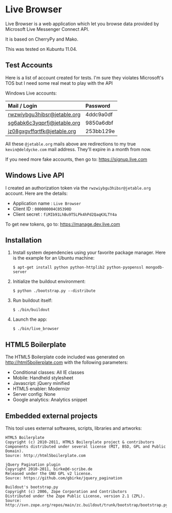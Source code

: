 Live Browser
============

Live Browser is a web application which let you browse data provided by Microsoft Live Messenger Connect API.

It is based on CherryPy and Mako.

This was tested on Kubuntu 11.04.


Test Accounts
-------------

Here is a list of account created for tests. I'm sure they violates Microsoft's TOS but I need some real meat to play with the API

Windows Live accounts:

  | Mail / Login                | Password  |
  |:----------------------------|:----------|
  | rwzwiybgu3hibsr@jetable.org | 4ddc9a0df |
  | sg6abk6c3yqprfj@jetable.org | 9850a6dbf |
  | jz08gxgvffqrtfk@jetable.org | 253bb129e |

All these `@jetable.org` mails above are redirections to my true `kevin@deldycke.com` mail address. They'll expire in a month from now.

If you need more fake accounts, then go to: https://signup.live.com


Windows Live API
----------------

I created an authorization token via the `rwzwiybgu3hibsr@jetable.org` account. Here are the details:

  * Application name : `Live Browser`
  * Client ID        : `000000004C05390D`
  * Client secret    : `fiMIb91LhBu9T5LPk4hPd2QaqKXLTY4a`

To get new tokens, go to: https://manage.dev.live.com


Installation
------------

1. Install system dependencies using your favorite package manager. Here is the
   example for an Ubuntu machine:

     `$ apt-get install python python-httplib2 python-pyopenssl mongodb-server`

2. Initialize the buildout environment:

     `$ python ./bootstrap.py --distribute`

3. Run buildout itself:

     `$ ./bin/buildout`

4. Launch the app:

     `$ ./bin/live_browser`


HTML5 Boilerplate
-----------------

The HTML5 Boilerplate code included was generated on http://html5boilerplate.com with the following parameters:

  * Conditional classes: All IE classes
  * Mobile: Handheld stylesheet
  * Javascript: jQuery minified
  * HTML5 enabler: Modernizr
  * Server config: None
  * Google analytics: Analytics snippet


Embedded external projects
--------------------------

This tool uses external softwares, scripts, libraries and artworks:

    HTML5 Boilerplate  
    Copyright (c) 2010-2011, HTML5 Boilerplate project & contributors  
    Components distributed under several license (MIT, BSD, GPL and Public Domain).  
    Source: http://html5boilerplate.com

    jQuery Pagination plugin  
    Copyright 2010-2011, birke@d-scribe.de  
    Released under the GNU GPL v2 license.  
    Source: https://github.com/gbirke/jquery_pagination

    Buildout's bootstrap.py  
    Copyright (c) 2006, Zope Corporation and Contributors  
    Distributed under the Zope Public License, version 2.1 (ZPL).  
    Source: http://svn.zope.org/repos/main/zc.buildout/trunk/bootstrap/bootstrap.py


